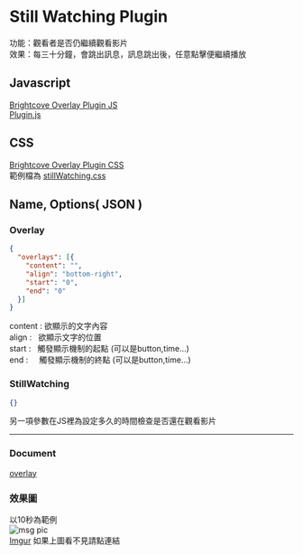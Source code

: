 
# Still Watching Plugin
功能：觀看者是否仍繼續觀看影片  
效果：每三十分鐘，會跳出訊息，訊息跳出後，任意點擊便繼續播放
## Javascript 
[Brightcove Overlay Plugin JS](//players.brightcove.net/videojs-overlay/1/videojs-overlay.min.js)  
[Plugin.js](https://raw.githubusercontent.com/IXlinfairuser/Brightcove_Plugin/master/stillWatching/plugin.js)  
## CSS
[Brightcove Overlay Plugin CSS](//players.brightcove.net/videojs-overlay/1/videojs-overlay.css)   
範例檔為 [stillWatching.css](https://raw.githubusercontent.com/IXlinfairuser/Brightcove_Plugin/master/stillWatching/stillWatching.css)  
## Name, Options( JSON )
### Overlay
```JSON
{
  "overlays": [{
    "content": "",
    "align": "bottom-right",
    "start": "0",
    "end": "0"
  }]
}
```
content : 欲顯示的文字內容  
align :   欲顯示文字的位置  
start :   觸發顯示機制的起點  (可以是button,time...)  
end :     觸發顯示機制的終點  (可以是button,time...)  


### StillWatching
```JSON
{}
```
另一項參數在JS裡為設定多久的時間檢查是否還在觀看影片 

***
### Document  
[overlay](//docs.brightcove.com/en/player/brightcove-player/guides/overlay-plugin.html) 

### 效果圖  
 以10秒為範例   
 ![msg pic](http://i.imgur.com/FIaT9fU.jpg)  
 [Imgur](http://i.imgur.com/FIaT9fU.jpg) 如果上圖看不見請點連結
